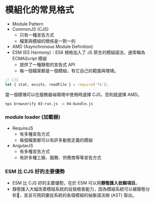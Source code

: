 # 模組化的常見格式

* Module Pattern
* CommonJS (CJS)
  * 只有一種宣告方式
  * 檔案與模組的關係是一對一的
* AMD (Asynchronous Module Definition)
* ESM (ES Harmony)：ES6 規格加入了 JS 原生的模組語法，通常稱為 ECMAScript 模組
  * 提供了一種靜態的宣告式 API
  * 每一個檔案都是一個模組，有它自己的範圍與環境。

```js
// CJS
let { stat, exists, readFile } = require('fs');
```

當一個模塊可以在服務器端環境中使用時選擇 CJS，否則就選擇 AMD。

```sh
npx browserify 03-run.js -o 04-bundle.js
```

### module loader (加載器)

* RequireJS
    * 有多種宣告方式
    * 每個檔案都可以有許多動態定義的模組
* AngularJS
  * 有多種宣告方式
  * 有許多種工廠、服務、供應商等等宣告方式

### ESM 比 CJS 好的主要優勢

* ESM 比 CJS 好的主要優勢，在於 ESM 可以用**靜態匯入依賴項目**。
* 靜態匯入大幅改善模組系統的自我檢查能力，因為模組系統可以被靜態分析，並且可用詞彙從系統的各個模組的抽象語法樹 (AST) 取出。